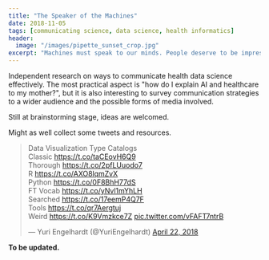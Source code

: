 ```yaml
---
title: "The Speaker of the Machines"
date: 2018-11-05
tags: [communicating science, data science, health informatics]
header:
  image: "/images/pipette_sunset_crop.jpg"
excerpt: "Machines must speak to our minds. People deserve to be impressed."
---
```

Independent research on ways to communicate health data science effectively. The most practical aspect is "how do I explain AI and healthcare to my mother?", but it is also interesting to survey communication strategies to a wider audience and the possible forms of media involved.

Still at brainstorming stage, ideas are welcomed.

Might as well collect some tweets and resources.
<blockquote class="twitter-tweet" data-lang="en"><p lang="en" dir="ltr">Data Visualization Type Catalogs<br>Classic <a href="https://t.co/taCEovH6Q9">https://t.co/taCEovH6Q9</a><br>Thorough <a href="https://t.co/2pfLUuodo7">https://t.co/2pfLUuodo7</a><br>R <a href="https://t.co/AXO8lqmZvX">https://t.co/AXO8lqmZvX</a><br>Python <a href="https://t.co/0F8BhH77dS">https://t.co/0F8BhH77dS</a><br>FT Vocab <a href="https://t.co/yNvl1mYhLH">https://t.co/yNvl1mYhLH</a><br>Searched <a href="https://t.co/17eemP4Q7F">https://t.co/17eemP4Q7F</a><br>Tools <a href="https://t.co/qr7Aergtuj">https://t.co/qr7Aergtuj</a><br>Weird <a href="https://t.co/K9Vmzkce7Z">https://t.co/K9Vmzkce7Z</a> <a href="https://t.co/vFAFT7ntrB">pic.twitter.com/vFAFT7ntrB</a></p>&mdash; Yuri Engelhardt (@YuriEngelhardt) <a href="https://twitter.com/YuriEngelhardt/status/988111328937238533?ref_src=twsrc%5Etfw">April 22, 2018</a></blockquote>
<script async src="https://platform.twitter.com/widgets.js" charset="utf-8"></script>


**To be updated.**
